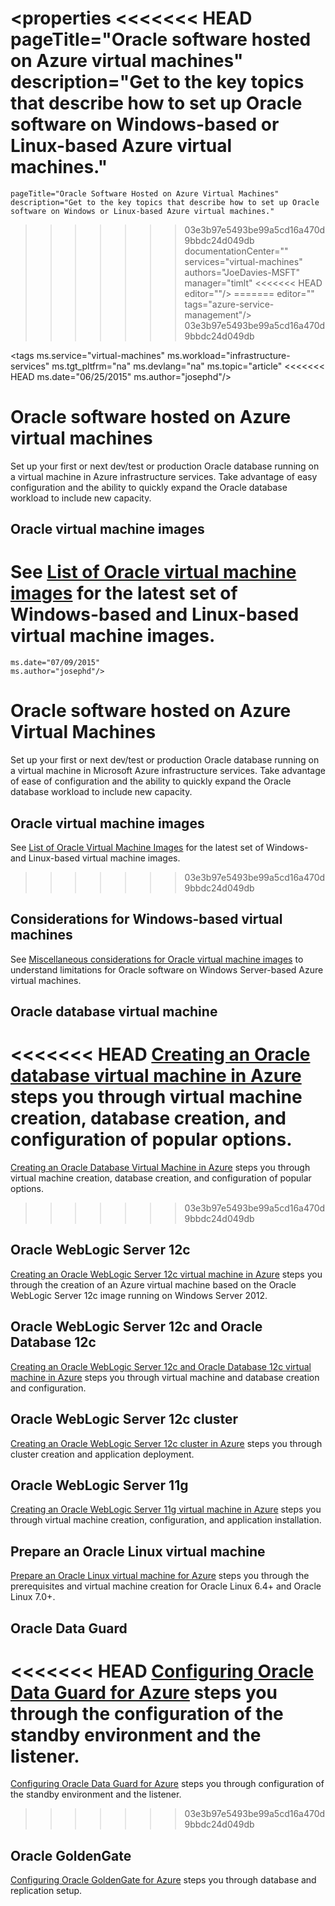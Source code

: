 <properties
<<<<<<< HEAD
	pageTitle="Oracle software hosted on Azure virtual machines"
	description="Get to the key topics that describe how to set up Oracle software on Windows-based or Linux-based Azure virtual machines."
=======
	pageTitle="Oracle Software Hosted on Azure Virtual Machines"
	description="Get to the key topics that describe how to set up Oracle software on Windows or Linux-based Azure virtual machines."
>>>>>>> 03e3b97e5493be99a5cd16a470d9bbdc24d049db
	documentationCenter=""
	services="virtual-machines"
	authors="JoeDavies-MSFT"
	manager="timlt"
<<<<<<< HEAD
	editor=""/>
=======
	editor=""
	tags="azure-service-management"/>
>>>>>>> 03e3b97e5493be99a5cd16a470d9bbdc24d049db

<tags
	ms.service="virtual-machines"
	ms.workload="infrastructure-services"
	ms.tgt_pltfrm="na"
	ms.devlang="na"
	ms.topic="article"
<<<<<<< HEAD
	ms.date="06/25/2015"
	ms.author="josephd"/>

# Oracle software hosted on Azure virtual machines

Set up your first or next dev/test or production Oracle database running on a virtual machine in Azure infrastructure services. Take advantage of easy configuration and the ability to quickly expand the Oracle database workload to include new capacity.

## Oracle virtual machine images

See [List of Oracle virtual machine images](virtual-machines-oracle-list-oracle-virtual-machine-images.md) for the latest set of Windows-based and Linux-based virtual machine images.
=======
	ms.date="07/09/2015"
	ms.author="josephd"/>

# Oracle software hosted on Azure Virtual Machines

Set up your first or next dev/test or production Oracle database running on a virtual machine in Microsoft Azure infrastructure services. Take advantage of ease of configuration and the ability to quickly expand the Oracle database workload to include new capacity.

## Oracle virtual machine images

See [List of Oracle Virtual Machine Images](virtual-machines-oracle-list-oracle-virtual-machine-images.md) for the latest set of Windows- and Linux-based virtual machine images.
>>>>>>> 03e3b97e5493be99a5cd16a470d9bbdc24d049db

## Considerations for Windows-based virtual machines

See [Miscellaneous considerations for Oracle virtual machine images](virtual-machines-miscellaneous-considerations-oracle-virtual-machine-images.md) to understand limitations for Oracle software on Windows Server-based Azure virtual machines.

## Oracle database virtual machine

<<<<<<< HEAD
[Creating an Oracle database virtual machine in Azure](virtual-machines-creating-oracle-database-virtual-machine.md) steps you through virtual machine creation, database creation, and configuration of popular options.
=======
[Creating an Oracle Database Virtual Machine in Azure](virtual-machines-creating-oracle-database-virtual-machine.md) steps you through virtual machine creation, database creation, and configuration of popular options.
>>>>>>> 03e3b97e5493be99a5cd16a470d9bbdc24d049db

## Oracle WebLogic Server 12c

[Creating an Oracle WebLogic Server 12c virtual machine in Azure](virtual-machines-creating-oracle-weblogic-server-12c-virtual-machine.md) steps you through the creation of an Azure virtual machine based on the Oracle WebLogic Server 12c image running on Windows Server 2012.

## Oracle WebLogic Server 12c and Oracle Database 12c

[Creating an Oracle WebLogic Server 12c and Oracle Database 12c virtual machine in Azure](virtual-machines-creating-oracle-weblogic-server-12c-oracle-database-12c-virtual-machine.md) steps you through virtual machine and database creation and configuration.

## Oracle WebLogic Server 12c cluster

[Creating an Oracle WebLogic Server 12c cluster in Azure](virtual-machines-creating-oracle-weblogic-server-12c-cluster.md) steps you through cluster creation and application deployment.

## Oracle WebLogic Server 11g

[Creating an Oracle WebLogic Server 11g virtual machine in Azure](virtual-machines-creating-oracle-weblogic-server-11g-virtual-machine.md) steps you through virtual machine creation, configuration, and application installation.

## Prepare an Oracle Linux virtual machine

[Prepare an Oracle Linux virtual machine for Azure](virtual-machines-prepare-oracle-linux-virtual-machine.md) steps you through the prerequisites and virtual machine creation for Oracle Linux 6.4+ and Oracle Linux 7.0+.

## Oracle Data Guard

<<<<<<< HEAD
[Configuring Oracle Data Guard for Azure](virtual-machines-configuring-oracle-data-guard.md) steps you through the configuration of the standby environment and the listener.
=======
[Configuring Oracle Data Guard for Azure](virtual-machines-configuring-oracle-data-guard.md) steps you through configuration of the standby environment and the listener.
>>>>>>> 03e3b97e5493be99a5cd16a470d9bbdc24d049db

## Oracle GoldenGate

[Configuring Oracle GoldenGate for Azure](virtual-machines-configuring-oracle-goldengate.md) steps you through database and replication setup.
